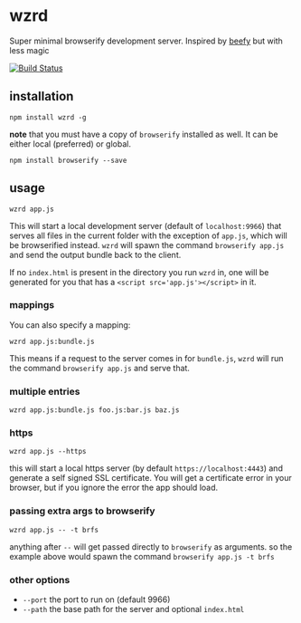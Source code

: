 # wzrd

Super minimal browserify development server. Inspired by [beefy](http://npmjs.org/beefy) but with less magic

[![Build Status](https://travis-ci.org/maxogden/wzrd.svg?branch=master)](https://travis-ci.org/maxogden/wzrd)

## installation

```
npm install wzrd -g
```

**note** that you must have a copy of `browserify` installed as well. It can be either local (preferred) or global.

```
npm install browserify --save
```

## usage

```
wzrd app.js
```

This will start a local development server (default of `localhost:9966`) that serves all files in the current folder with the exception of `app.js`, which will be browserified instead. `wzrd` will spawn the command `browserify app.js` and send the output bundle back to the client.

If no `index.html` is present in the directory you run `wzrd` in, one will be generated for you that has a `<script src='app.js'></script>` in it.

### mappings

You can also specify a mapping:

```
wzrd app.js:bundle.js
```

This means if a request to the server comes in for `bundle.js`, `wzrd` will run the command `browserify app.js` and serve that.

### multiple entries

```
wzrd app.js:bundle.js foo.js:bar.js baz.js
```

### https

```
wzrd app.js --https
```

this will start a local https server (by default `https://localhost:4443`) and generate a self signed SSL certificate. You will get a certificate error in your browser, but if you ignore the error the app should load.

### passing extra args to browserify

```
wzrd app.js -- -t brfs
```

anything after `--` will get passed directly to `browserify` as arguments. so the example above would spawn the command `browserify app.js -t brfs`

### other options

- `--port` the port to run on (default 9966)
- `--path` the base path for the server and optional `index.html`
